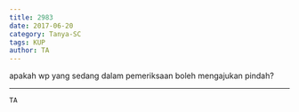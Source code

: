 ```yaml
---
title: 2983
date: 2017-06-20
category: Tanya-SC
tags: KUP
author: TA
---
```


apakah wp yang sedang dalam pemeriksaan boleh mengajukan pindah?

---



`TA`
